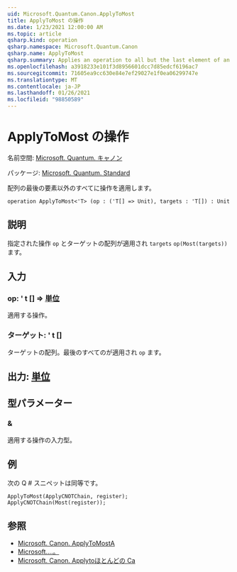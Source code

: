```yaml
---
uid: Microsoft.Quantum.Canon.ApplyToMost
title: ApplyToMost の操作
ms.date: 1/23/2021 12:00:00 AM
ms.topic: article
qsharp.kind: operation
qsharp.namespace: Microsoft.Quantum.Canon
qsharp.name: ApplyToMost
qsharp.summary: Applies an operation to all but the last element of an array.
ms.openlocfilehash: a3918233e101f3d8956601dcc7d85edcf6196ac7
ms.sourcegitcommit: 71605ea9cc630e84e7ef29027e1f0ea06299747e
ms.translationtype: MT
ms.contentlocale: ja-JP
ms.lasthandoff: 01/26/2021
ms.locfileid: "98850589"
---
```

# <a name="applytomost-operation"></a>ApplyToMost の操作

名前空間: [Microsoft. Quantum. キャノン](xref:Microsoft.Quantum.Canon)

パッケージ: [Microsoft. Quantum. Standard](https://nuget.org/packages/Microsoft.Quantum.Standard)


配列の最後の要素以外のすべてに操作を適用します。

```qsharp
operation ApplyToMost<'T> (op : ('T[] => Unit), targets : 'T[]) : Unit
```


## <a name="description"></a>説明

指定された操作 `op` とターゲットの配列が適用され `targets` `op(Most(targets))` ます。

## <a name="input"></a>入力

### <a name="op--t--unit"></a>op: ' t [] => [単位](xref:microsoft.quantum.lang-ref.unit) 

適用する操作。


### <a name="targets--t"></a>ターゲット: ' t []

ターゲットの配列。最後のすべてのが適用され `op` ます。



## <a name="output--unit"></a>出力: [単位](xref:microsoft.quantum.lang-ref.unit)



## <a name="type-parameters"></a>型パラメーター

### <a name="t"></a>&

適用する操作の入力型。

## <a name="example"></a>例

次の Q # スニペットは同等です。

```qsharp
ApplyToMost(ApplyCNOTChain, register);
ApplyCNOTChain(Most(register));
```

## <a name="see-also"></a>参照

- [Microsoft. Canon. ApplyToMostA](xref:Microsoft.Quantum.Canon.ApplyToMostA)
- [Microsoft....。](xref:Microsoft.Quantum.Canon.ApplyToMostC)
- [Microsoft. Canon. Applytoほとんどの Ca](xref:Microsoft.Quantum.Canon.ApplyToMostCA)